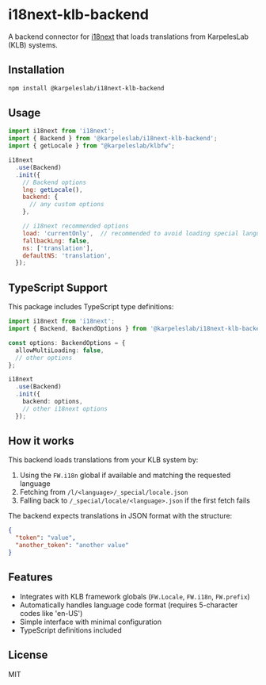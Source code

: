 # i18next-klb-backend

A backend connector for [i18next](https://www.i18next.com/) that loads translations from KarpelesLab (KLB) systems.

## Installation

```bash
npm install @karpeleslab/i18next-klb-backend
```

## Usage

```javascript
import i18next from 'i18next';
import { Backend } from '@karpeleslab/i18next-klb-backend';
import { getLocale } from "@karpeleslab/klbfw";

i18next
  .use(Backend)
  .init({
    // Backend options
    lng: getLocale(),
    backend: {
      // any custom options
    },

    // i18next recommended options
    load: 'currentOnly',  // recommended to avoid loading special languages
    fallbackLng: false,
    ns: ['translation'],
    defaultNS: 'translation',
  });
```

## TypeScript Support

This package includes TypeScript type definitions:

```typescript
import i18next from 'i18next';
import { Backend, BackendOptions } from '@karpeleslab/i18next-klb-backend';

const options: BackendOptions = {
  allowMultiLoading: false,
  // other options
};

i18next
  .use(Backend)
  .init({
    backend: options,
    // other i18next options
  });
```

## How it works

This backend loads translations from your KLB system by:

1. Using the `FW.i18n` global if available and matching the requested language
2. Fetching from `/l/<language>/_special/locale.json`
3. Falling back to `/_special/locale/<language>.json` if the first fetch fails

The backend expects translations in JSON format with the structure:
```json
{
  "token": "value",
  "another_token": "another value"
}
```

## Features

- Integrates with KLB framework globals (`FW.Locale`, `FW.i18n`, `FW.prefix`)
- Automatically handles language code format (requires 5-character codes like 'en-US')
- Simple interface with minimal configuration
- TypeScript definitions included

## License

MIT